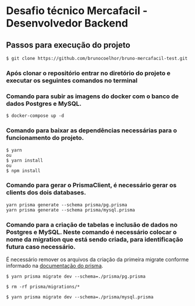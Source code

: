 # Desafio técnico Mercafacil - Desenvolvedor Backend


## Passos para execução do projeto

```
$ git clone https://github.com/brunocoelhor/bruno-mercafacil-test.git
```
### Após clonar o repositório entrar no diretório do projeto e executar os seguintes comandos no terminal

### Comando para subir as imagens do docker com o banco de dados Postgres e MySQL.
```
$ docker-compose up -d
```

### Comando para baixar as dependências necessárias para o funcionamento do projeto.
```
$ yarn
ou
$ yarn install
ou
$ npm install
```
### Comando para gerar o PrismaClient, é necessário gerar os clients dos dois databases.

```
yarn prisma generate --schema prisma/pg.prisma
yarn prisma generate --schema prisma/mysql.prisma
``` 

### Comando para a criação de tabelas e inclusão de dados no Postgres e MySQL. Neste comando é necessário colocar o nome da migration que está sendo criada, para identificação futura caso necessário.

É necessário remover os arquivos da criação da primeira migrate conforme informado na [documentação do prisma](https://www.prisma.io/docs/concepts/components/prisma-migrate/prisma-migrate-limitations-issues#you-cannot-automatically-switch-database-providers).
```
$ yarn prisma migrate dev --schema=./prisma/pg.prisma

$ rm -rf prisma/migrations/*

$ yarn prisma migrate dev --schema=./prisma/mysql.prisma
```